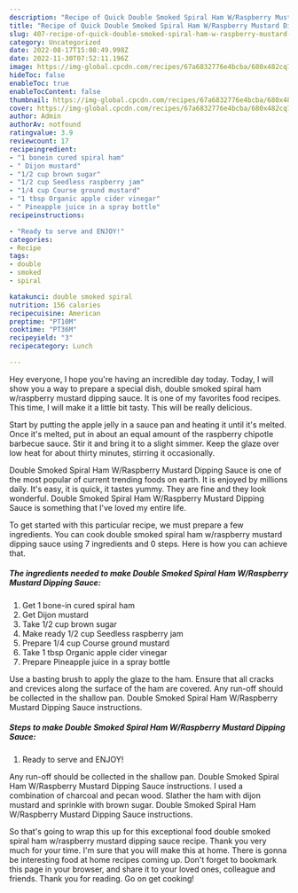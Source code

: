```yaml
---
description: "Recipe of Quick Double Smoked Spiral Ham W/Raspberry Mustard Dipping Sauce"
title: "Recipe of Quick Double Smoked Spiral Ham W/Raspberry Mustard Dipping Sauce"
slug: 407-recipe-of-quick-double-smoked-spiral-ham-w-raspberry-mustard-dipping-sauce
category: Uncategorized
date: 2022-08-17T15:08:49.998Z
date: 2022-11-30T07:52:11.196Z
image: https://img-global.cpcdn.com/recipes/67a6832776e4bcba/680x482cq70/double-smoked-spiral-ham-wraspberry-mustard-dipping-sauce-recipe-main-photo.jpg
hideToc: false
enableToc: true
enableTocContent: false
thumbnail: https://img-global.cpcdn.com/recipes/67a6832776e4bcba/680x482cq70/double-smoked-spiral-ham-wraspberry-mustard-dipping-sauce-recipe-main-photo.jpg
cover: https://img-global.cpcdn.com/recipes/67a6832776e4bcba/680x482cq70/double-smoked-spiral-ham-wraspberry-mustard-dipping-sauce-recipe-main-photo.jpg
author: Admin
authorAv: notfound
ratingvalue: 3.9
reviewcount: 17
recipeingredient:
- "1 bonein cured spiral ham"
- " Dijon mustard"
- "1/2 cup brown sugar"
- "1/2 cup Seedless raspberry jam"
- "1/4 cup Course ground mustard"
- "1 tbsp Organic apple cider vinegar"
- " Pineapple juice in a spray bottle"
recipeinstructions:

- "Ready to serve and ENJOY!"
categories:
- Recipe
tags:
- double
- smoked
- spiral

katakunci: double smoked spiral 
nutrition: 156 calories
recipecuisine: American
preptime: "PT10M"
cooktime: "PT36M"
recipeyield: "3"
recipecategory: Lunch

---
```



Hey everyone, I hope you're having an incredible day today. Today, I will show you a way to prepare a special dish, double smoked spiral ham w/raspberry mustard dipping sauce. It is one of my favorites food recipes. This time, I will make it a little bit tasty. This will be really delicious.

Start by putting the apple jelly in a sauce pan and heating it until it&#39;s melted. Once it&#39;s melted, put in about an equal amount of the raspberry chipotle barbecue sauce. Stir it and bring it to a slight simmer. Keep the glaze over low heat for about thirty minutes, stirring it occasionally.

Double Smoked Spiral Ham W/Raspberry Mustard Dipping Sauce is one of the most popular of current trending foods on earth. It is enjoyed by millions daily. It's easy, it is quick, it tastes yummy. They are fine and they look wonderful. Double Smoked Spiral Ham W/Raspberry Mustard Dipping Sauce is something that I've loved my entire life.


To get started with this particular recipe, we must prepare a few ingredients. You can cook double smoked spiral ham w/raspberry mustard dipping sauce using 7 ingredients and 0 steps. Here is how you can achieve that.

<!--inarticleads1-->

##### The ingredients needed to make Double Smoked Spiral Ham W/Raspberry Mustard Dipping Sauce:

1. Get 1 bone-in cured spiral ham
1. Get  Dijon mustard
1. Take 1/2 cup brown sugar
1. Make ready 1/2 cup Seedless raspberry jam
1. Prepare 1/4 cup Course ground mustard
1. Take 1 tbsp Organic apple cider vinegar
1. Prepare  Pineapple juice in a spray bottle


Use a basting brush to apply the glaze to the ham. Ensure that all cracks and crevices along the surface of the ham are covered. Any run-off should be collected in the shallow pan. Double Smoked Spiral Ham W/Raspberry Mustard Dipping Sauce instructions. 

<!--inarticleads2-->

##### Steps to make Double Smoked Spiral Ham W/Raspberry Mustard Dipping Sauce:


1. Ready to serve and ENJOY!

Any run-off should be collected in the shallow pan. Double Smoked Spiral Ham W/Raspberry Mustard Dipping Sauce instructions. I used a combination of charcoal and pecan wood. Slather the ham with dijon mustard and sprinkle with brown sugar. Double Smoked Spiral Ham W/Raspberry Mustard Dipping Sauce instructions. 

So that's going to wrap this up for this exceptional food double smoked spiral ham w/raspberry mustard dipping sauce recipe. Thank you very much for your time. I'm sure that you will make this at home. There is gonna be interesting food at home recipes coming up. Don't forget to bookmark this page in your browser, and share it to your loved ones, colleague and friends. Thank you for reading. Go on get cooking!
